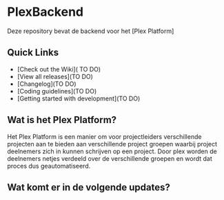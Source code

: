 # PlexBackend

Deze repository bevat de backend voor het [Plex Platform]

## Quick Links

* [Check out the Wiki]( TO DO)
* [View all releases](TO DO)
* [Changelog](TO DO)
* [Coding guidelines](TO DO)
* [Getting started with development](TO DO)

## Wat is het Plex Platform?

Het Plex Platform is een manier om voor projectleiders verschillende projecten aan te bieden aan verschillende project groepen waarbij project deelnemers zich in kunnen schrijven op een project. Door plex worden de deelnemers netjes verdeeld over de verschillende groepen en wordt dat proces dus geautomatiseerd.


## Wat komt er in de volgende updates?


